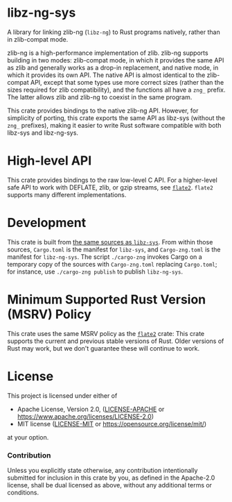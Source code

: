 # libz-ng-sys

A library for linking zlib-ng (`libz-ng`) to Rust programs natively, rather
than in zlib-compat mode.

zlib-ng is a high-performance implementation of zlib. zlib-ng supports building
in two modes: zlib-compat mode, in which it provides the same API as zlib and
generally works as a drop-in replacement, and native mode, in which it provides
its own API. The native API is almost identical to the zlib-compat API, except
that some types use more correct sizes (rather than the sizes required for zlib
compatibility), and the functions all have a `zng_` prefix. The latter allows
zlib and zlib-ng to coexist in the same program.

This crate provides bindings to the native zlib-ng API. However, for simplicity
of porting, this crate exports the same API as libz-sys (without the `zng_`
prefixes), making it easier to write Rust software compatible with both
libz-sys and libz-ng-sys.

# High-level API

This crate provides bindings to the raw low-level C API. For a higher-level
safe API to work with DEFLATE, zlib, or gzip streams, see
[`flate2`](https://docs.rs/flate2). `flate2` supports many different
implementations.

# Development

This crate is built from [the same sources as
`libz-sys`](https://github.com/rust-lang/libz-sys). From within those sources,
`Cargo.toml` is the manifest for `libz-sys`, and `Cargo-zng.toml` is the
manifest for `libz-ng-sys`. The script `./cargo-zng` invokes Cargo on a
temporary copy of the sources with `Cargo-zng.toml` replacing `Cargo.toml`; for
instance, use `./cargo-zng publish` to publish `libz-ng-sys`.

# Minimum Supported Rust Version (MSRV) Policy

This crate uses the same MSRV policy as the
[`flate2`](https://crates.io/crates/flate2) crate: This crate supports the
current and previous stable versions of Rust. Older versions of Rust may work,
but we don't guarantee these will continue to work.

# License

This project is licensed under either of

 * Apache License, Version 2.0, ([LICENSE-APACHE](LICENSE-APACHE) or
   https://www.apache.org/licenses/LICENSE-2.0)
 * MIT license ([LICENSE-MIT](LICENSE-MIT) or
   https://opensource.org/license/mit/)

at your option.

### Contribution

Unless you explicitly state otherwise, any contribution intentionally submitted
for inclusion in this crate by you, as defined in the Apache-2.0 license, shall
be dual licensed as above, without any additional terms or conditions.
